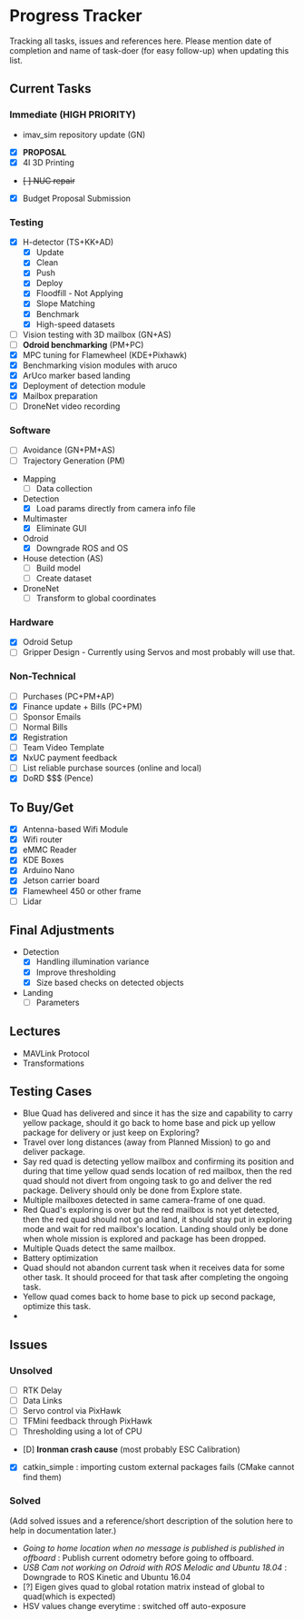 # Progress Tracker

Tracking all tasks, issues and references here.
Please mention date of completion and name of task-doer (for easy follow-up) when updating this list.

## Current Tasks

### Immediate (HIGH PRIORITY)
- imav_sim repository update (GN)
- [X] **PROPOSAL**
- [X] 4I 3D Printing
- ~~[ ] NUC repair~~
- [X] Budget Proposal Submission

### Testing
- [X] H-detector (TS+KK+AD)
    - [X] Update
    - [X] Clean
    - [X] Push
    - [X] Deploy
    - [X] Floodfill - Not Applying
    - [X] Slope Matching
    - [X] Benchmark
    - [X] High-speed datasets
- [ ] Vision testing with 3D mailbox (GN+AS)
- [ ] **Odroid benchmarking** (PM+PC)
- [X] MPC tuning for Flamewheel (KDE+Pixhawk)
- [X] Benchmarking vision modules with aruco
- [X] ArUco marker based landing
- [X] Deployment of detection module
- [X] Mailbox preparation
- [ ] DroneNet video recording

### Software
- [ ] Avoidance (GN+PM+AS) 
- [ ] Trajectory Generation (PM)
- Mapping
    - [ ] Data collection
- Detection
    - [X] Load params directly from camera info file
- Multimaster
    - [X] Eliminate GUI
- Odroid
    - [X] Downgrade ROS and OS
- House detection (AS)
    - [ ] Build model
    - [ ] Create dataset
- DroneNet
    - [ ] Transform to global coordinates

### Hardware
- [X] Odroid Setup
- [ ] Gripper Design - Currently using Servos and most probably will use that.

### Non-Technical
- [ ] Purchases (PC+PM+AP)
- [X] Finance update + Bills (PC+PM)
- [ ] Sponsor Emails
- [ ] Normal Bills
- [X] Registration
- [ ] Team Video Template
- [X] NxUC payment feedback
- [ ] List reliable purchase sources (online and local)
- [X] DoRD $$$ (Pence)

## To Buy/Get
- [X] Antenna-based Wifi Module
- [X] Wifi router
- [X] eMMC Reader
- [X] KDE Boxes
- [X] Arduino Nano
- [X] Jetson carrier board
- [X] Flamewheel 450 or other frame
- [ ] Lidar

## Final Adjustments
- Detection 
    - [X] Handling illumination variance
    - [X] Improve thresholding
    - [X] Size based checks on detected objects

- Landing
    - [ ] Parameters

## Lectures
- MAVLink Protocol
- Transformations

## Testing Cases
- Blue Quad has delivered and since it has the size and capability to carry yellow package, should it go back to home base and pick up yellow package for delivery or just keep on Exploring?
- Travel over long distances (away from Planned Mission) to go and deliver package.
- Say red quad is detecting yellow mailbox and confirming its position and during that time yellow quad sends location of red mailbox, then the red quad should not divert from ongoing task to go and deliver the red package. Delivery should only be done from Explore state.
- Multiple mailboxes detected in same camera-frame of one quad.
- Red Quad's exploring is over but the red mailbox is not yet detected, then the red quad should not go and land, it should stay put in exploring mode and wait for red mailbox's location. Landing should only be done when whole mission is explored and package has been dropped.
- Multiple Quads detect the same mailbox.
- Battery optimization
- Quad should not abandon current task when it receives data for some other task. It should proceed for that task after completing the ongoing task.
- Yellow quad comes back to home base to pick up second package, optimize this task.
- 

## Issues

### Unsolved
- [ ] RTK Delay
- [ ] Data Links
- [ ] Servo control via PixHawk
- [ ] TFMini feedback through PixHawk
- [ ] Thresholding using a lot of CPU
- [D] **Ironman crash cause** (most probably ESC Calibration)
- [X] catkin_simple : importing custom external packages fails (CMake cannot find them)

### Solved
(Add solved issues and a reference/short description of the solution here to help in documentation later.)
- *Going to home location when no message is published is published in offboard* : 
    Publish current odometry before going to offboard.  
- *USB Cam not working on Odroid with ROS Melodic and Ubuntu 18.04* :
    Downgrade to ROS Kinetic and Ubuntu 16.04
- [?] Eigen gives quad to global rotation matrix instead of global to quad(which is expected)
- HSV values change everytime : switched off auto-exposure
